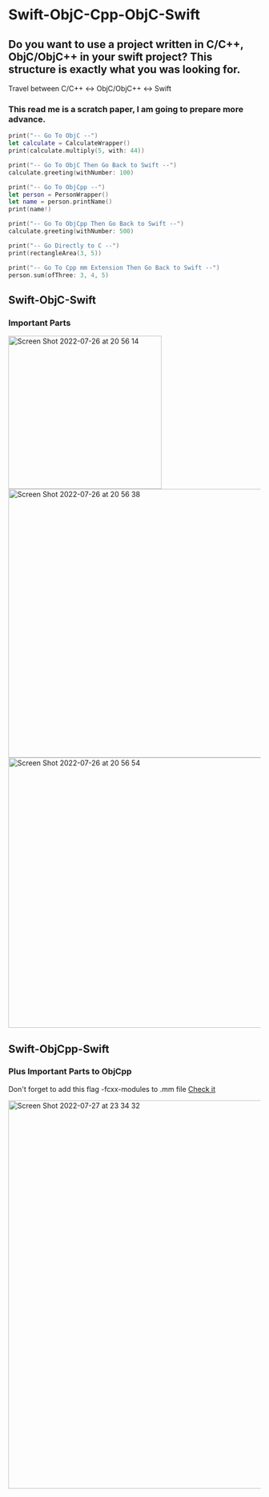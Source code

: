 # Swift-ObjC-Cpp-ObjC-Swift

## Do you want to use a project written in C/C++, ObjC/ObjC++ in your swift project? This structure is exactly what you was looking for. 
Travel between C/C++ <-> ObjC/ObjC++ <-> Swift

### This read me is a scratch paper, I am going to prepare more advance.

```swift
print("-- Go To ObjC --")
let calculate = CalculateWrapper()
print(calculate.multiply(5, with: 44))

print("-- Go To ObjC Then Go Back to Swift --")
calculate.greeting(withNumber: 100)

print("-- Go To ObjCpp --")
let person = PersonWrapper()
let name = person.printName()
print(name!)

print("-- Go To ObjCpp Then Go Back to Swift --")
calculate.greeting(withNumber: 500)

print("-- Go Directly to C --")
print(rectangleArea(3, 5))

print("-- Go To Cpp mm Extension Then Go Back to Swift --")
person.sum(ofThree: 3, 4, 5)
```

## Swift-ObjC-Swift

### Important Parts

<img width="306" alt="Screen Shot 2022-07-26 at 20 56 14" src="https://user-images.githubusercontent.com/15719990/181077628-6255bdc7-5c8f-42db-89f3-69265c60f608.png">

<img width="537" alt="Screen Shot 2022-07-26 at 20 56 38" src="https://user-images.githubusercontent.com/15719990/181077696-132a060c-5925-4423-8f5a-da1f9b4c6ba9.png">

<img width="540" alt="Screen Shot 2022-07-26 at 20 56 54" src="https://user-images.githubusercontent.com/15719990/181077731-153fa4fa-902f-4874-a524-5b672817f155.png">

## Swift-ObjCpp-Swift

### Plus Important Parts to ObjCpp

Don't forget to add this flag -fcxx-modules to .mm file
[Check it](https://stackoverflow.com/a/34283236/7657265)

<img width="776" alt="Screen Shot 2022-07-27 at 23 34 32" src="https://user-images.githubusercontent.com/15719990/181366962-dcb62898-7f8e-443d-ab4a-86e1d01132e0.png">

